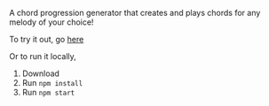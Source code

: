 A chord progression generator that creates and plays chords for any melody of your choice!

To try it out, go [here](https://jpolina.github.io/chord-generator/)

Or to run it locally,
1. Download
2. Run `npm install`
3. Run `npm start`
